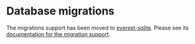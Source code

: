# Database migrations

The migrations support has been moved to [everest-sqlite](https://github.com/EVerest/everest-sqlite). Please see its [documentation for the migration support](https://github.com/EVerest/everest-sqlite/blob/main/docs/migrations.md).
